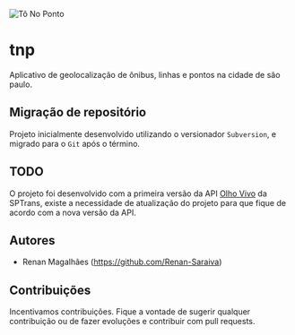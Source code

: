  ![Tô No Ponto](https://raw.githubusercontent.com/Renan-Saraiva/tnp/master/tnp.App/favicon.ico)

# tnp 
Aplicativo de geolocalização de ônibus, linhas e pontos na cidade de são paulo.

## Migração de repositório
Projeto inicialmente desenvolvido utilizando o versionador `Subversion`, e migrado para o `Git` após o término.

## TODO
O projeto foi desenvolvido com a primeira versão da API [Olho Vivo][olhovivo] da SPTrans, existe a necessidade de atualização do projeto para que fique de acordo com a nova versão da API.

## Autores
- Renan Magalhães (https://github.com/Renan-Saraiva)

## Contribuições
Incentivamos contribuições. Fique a vontade de sugerir qualquer contribuição ou de fazer evoluções e contribuir com pull requests.

[olhovivo]: <http://olhovivo.sptrans.com.br/>
